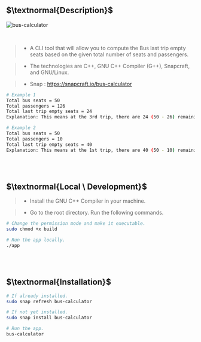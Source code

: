 ## $\textnormal{Description}$

![bus-calculator](https://github.com/kentlouisetonino/bus-calculator/assets/69438999/ab61c44d-26b0-4b84-82c3-c220299447a7)


<br />

> - A CLI tool that will allow you to compute the Bus last trip empty
    seats based on the given total number of seats and passengers.

> - The technologies are C++, GNU C++ Compiler (G++), Snapcraft, and GNU/Linux.

> - Snap : https://snapcraft.io/bus-calculator

```bash
# Example 1
Total bus seats = 50
Total passengers = 126
Total last trip empty seats = 24
Explanation: This means at the 3rd trip, there are 24 (50 - 26) remaining seats.

# Example 2
Total bus seats = 50
Total passengers = 10
Total last trip empty seats = 40
Explanation: This means at the 1st trip, there are 40 (50 - 10) remaining seats.
```


<br />
<br />



## $\textnormal{Local \ Development}$

> - Install the GNU C++ Compiler in your machine.

> - Go to the root directory. Run the following commands.

```bash
# Change the permission mode and make it executable.
sudo chmod +x build

# Run the app locally.
./app
```

<br />
<br />



## $\textnormal{Installation}$

```bash
# If already installed.
sudo snap refresh bus-calculator

# If not yet installed.
sudo snap install bus-calculator

# Run the app.
bus-calculator
```
